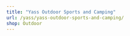 ```yaml
---
title: "Yass Outdoor Sports and Camping"
url: /yass/yass-outdoor-sports-and-camping/
shop: Outdoor
---
```

